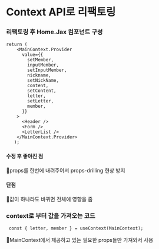 # Context API로 리팩토링

### 리팩토링 후 Home.Jax 컴포넌트 구성

    return (
        <MainContext.Provider
          value={{
            setMember,
            inputMember,
            setInputMember,
            nickname,
            setNickName,
            content,
            setContent,
            letter,
            setLetter,
            member,
          }}
        >
          <Header />
          <Form />
          <LetterList />
        </MainContext.Provider>
       );

#### 수정 후 좋아진 점
🔸props를 한번에 내려주어서 props-drilling 현상 방지

#### 단점

🔸값이 하나라도 바뀌면 전체에 영향을 줌

### context로 부터 값을 가져오는 코드

     const { letter, member } = useContext(MainContext);

🔸MainContext에서 제공하고 있는 필요한 props들만 가져와서 사용

